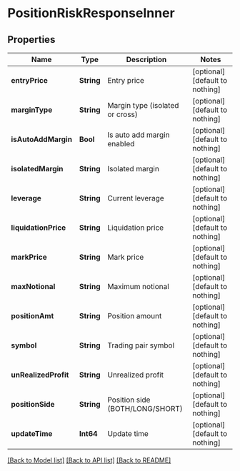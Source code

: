 # PositionRiskResponseInner


## Properties
Name | Type | Description | Notes
------------ | ------------- | ------------- | -------------
**entryPrice** | **String** | Entry price | [optional] [default to nothing]
**marginType** | **String** | Margin type (isolated or cross) | [optional] [default to nothing]
**isAutoAddMargin** | **Bool** | Is auto add margin enabled | [optional] [default to nothing]
**isolatedMargin** | **String** | Isolated margin | [optional] [default to nothing]
**leverage** | **String** | Current leverage | [optional] [default to nothing]
**liquidationPrice** | **String** | Liquidation price | [optional] [default to nothing]
**markPrice** | **String** | Mark price | [optional] [default to nothing]
**maxNotional** | **String** | Maximum notional | [optional] [default to nothing]
**positionAmt** | **String** | Position amount | [optional] [default to nothing]
**symbol** | **String** | Trading pair symbol | [optional] [default to nothing]
**unRealizedProfit** | **String** | Unrealized profit | [optional] [default to nothing]
**positionSide** | **String** | Position side (BOTH/LONG/SHORT) | [optional] [default to nothing]
**updateTime** | **Int64** | Update time | [optional] [default to nothing]


[[Back to Model list]](../README.md#models) [[Back to API list]](../README.md#api-endpoints) [[Back to README]](../README.md)


